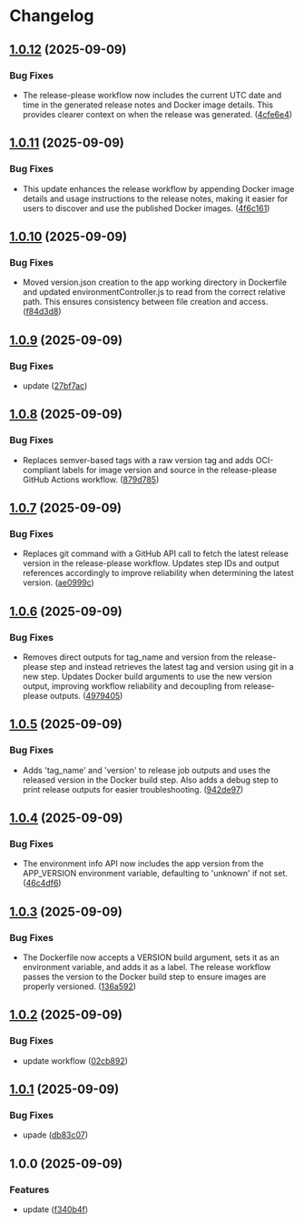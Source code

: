 # Changelog

## [1.0.12](https://github.com/MatiusRock1/hello-world-enviroments/compare/v1.0.11...v1.0.12) (2025-09-09)


### Bug Fixes

* The release-please workflow now includes the current UTC date and time in the generated release notes and Docker image details. This provides clearer context on when the release was generated. ([4cfe6e4](https://github.com/MatiusRock1/hello-world-enviroments/commit/4cfe6e4fc3ab8095120f44909f02cf09cce3e92e))

## [1.0.11](https://github.com/MatiusRock1/hello-world-enviroments/compare/v1.0.10...v1.0.11) (2025-09-09)


### Bug Fixes

* This update enhances the release workflow by appending Docker image details and usage instructions to the release notes, making it easier for users to discover and use the published Docker images. ([4f6c161](https://github.com/MatiusRock1/hello-world-enviroments/commit/4f6c161a9078a083ea25d6d70142b844ba5cda87))

## [1.0.10](https://github.com/MatiusRock1/hello-world-enviroments/compare/v1.0.9...v1.0.10) (2025-09-09)


### Bug Fixes

* Moved version.json creation to the app working directory in Dockerfile and updated environmentController.js to read from the correct relative path. This ensures consistency between file creation and access. ([f84d3d8](https://github.com/MatiusRock1/hello-world-enviroments/commit/f84d3d863a5fa589b5843dff09e91872ce2665e5))

## [1.0.9](https://github.com/MatiusRock1/hello-world-enviroments/compare/v1.0.8...v1.0.9) (2025-09-09)


### Bug Fixes

* update ([27bf7ac](https://github.com/MatiusRock1/hello-world-enviroments/commit/27bf7ac6a66859204acc58fc2009c34d473350d9))

## [1.0.8](https://github.com/MatiusRock1/hello-world-enviroments/compare/v1.0.7...v1.0.8) (2025-09-09)


### Bug Fixes

* Replaces semver-based tags with a raw version tag and adds OCI-compliant labels for image version and source in the release-please GitHub Actions workflow. ([879d785](https://github.com/MatiusRock1/hello-world-enviroments/commit/879d785162febe9dd412439966543565c48688cf))

## [1.0.7](https://github.com/MatiusRock1/hello-world-enviroments/compare/v1.0.6...v1.0.7) (2025-09-09)


### Bug Fixes

* Replaces git command with a GitHub API call to fetch the latest release version in the release-please workflow. Updates step IDs and output references accordingly to improve reliability when determining the latest version. ([ae0999c](https://github.com/MatiusRock1/hello-world-enviroments/commit/ae0999c8728c08cf455efd86f49e6d1b309e3ed7))

## [1.0.6](https://github.com/MatiusRock1/hello-world-enviroments/compare/v1.0.5...v1.0.6) (2025-09-09)


### Bug Fixes

* Removes direct outputs for tag_name and version from the release-please step and instead retrieves the latest tag and version using git in a new step. Updates Docker build arguments to use the new version output, improving workflow reliability and decoupling from release-please outputs. ([4979405](https://github.com/MatiusRock1/hello-world-enviroments/commit/4979405e69e4def9133cae7337724196955aa4ad))

## [1.0.5](https://github.com/MatiusRock1/hello-world-enviroments/compare/v1.0.4...v1.0.5) (2025-09-09)


### Bug Fixes

* Adds 'tag_name' and 'version' to release job outputs and uses the released version in the Docker build step. Also adds a debug step to print release outputs for easier troubleshooting. ([942de97](https://github.com/MatiusRock1/hello-world-enviroments/commit/942de97666e2f1eb74252c777ebc3c00ae01d49e))

## [1.0.4](https://github.com/MatiusRock1/hello-world-enviroments/compare/v1.0.3...v1.0.4) (2025-09-09)


### Bug Fixes

* The environment info API now includes the app version from the APP_VERSION environment variable, defaulting to 'unknown' if not set. ([46c4df6](https://github.com/MatiusRock1/hello-world-enviroments/commit/46c4df6e5ad9ba1e7e4983ba12556cc4f6309d8c))

## [1.0.3](https://github.com/MatiusRock1/hello-world-enviroments/compare/v1.0.2...v1.0.3) (2025-09-09)


### Bug Fixes

* The Dockerfile now accepts a VERSION build argument, sets it as an environment variable, and adds it as a label. The release workflow passes the version to the Docker build step to ensure images are properly versioned. ([136a592](https://github.com/MatiusRock1/hello-world-enviroments/commit/136a59260931a7be9f61f576200e48c769057c84))

## [1.0.2](https://github.com/MatiusRock1/hello-world-enviroments/compare/v1.0.1...v1.0.2) (2025-09-09)


### Bug Fixes

* update workflow ([02cb892](https://github.com/MatiusRock1/hello-world-enviroments/commit/02cb892379b24cd83b1b8854c2e7bfe1260facc4))

## [1.0.1](https://github.com/MatiusRock1/hello-world-enviroments/compare/v1.0.0...v1.0.1) (2025-09-09)


### Bug Fixes

* upade ([db83c07](https://github.com/MatiusRock1/hello-world-enviroments/commit/db83c07d4dc9bd83bcb3a01b3b81c156402429b1))

## 1.0.0 (2025-09-09)


### Features

* update ([f340b4f](https://github.com/MatiusRock1/hello-world-enviroments/commit/f340b4f618d05055d9c7d98b885154f5823bd39f))
